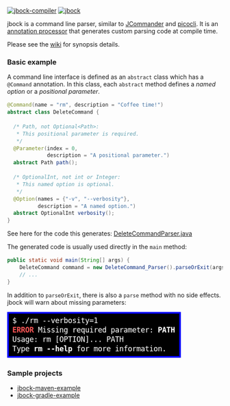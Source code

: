 [![jbock-compiler](https://maven-badges.herokuapp.com/maven-central/io.github.jbock-java/jbock-compiler/badge.svg?color=grey&style=plastic&subject=jbock-compiler)](https://maven-badges.herokuapp.com/maven-central/io.github.jbock-java/jbock-compiler)
[![jbock](https://maven-badges.herokuapp.com/maven-central/io.github.jbock-java/jbock/badge.svg?style=plastic&subject=jbock)](https://maven-badges.herokuapp.com/maven-central/io.github.jbock-java/jbock)

jbock is a command line parser, similar to [JCommander](https://jcommander.org/)
and [picocli](https://github.com/remkop/picocli).
It is an
[annotation processor](https://openjdk.java.net/groups/compiler/processing-code.html)
that generates custom parsing code at compile time.

Please see the [wiki](https://github.com/h908714124/jbock/wiki) for synopsis details.

### Basic example

A command line interface is defined as an `abstract` class 
which has a `@Command` annotation.
In this class, each `abstract` method defines a *named option* or a *positional parameter*.

````java
@Command(name = "rm", description = "Coffee time!")
abstract class DeleteCommand {

  /* Path, not Optional<Path>:
   * This positional parameter is required.
   */
  @Parameter(index = 0,
             description = "A positional parameter.")
  abstract Path path();

  /* OptionalInt, not int or Integer:
   * This named option is optional.
   */
  @Option(names = {"-v", "--verbosity"},
          description = "A named option.")
  abstract OptionalInt verbosity();
}
````

See here for the code this generates:
[DeleteCommandParser.java](https://github.com/jbock-java/jbock-docgen/blob/master/src/main/java/com/example/hello/DeleteCommandParser.java)

The generated code is usually used directly in the `main` method:

````java
public static void main(String[] args) {
    DeleteCommand command = new DeleteCommand_Parser().parseOrExit(args);
    // ...
}

````

In addition to `parseOrExit`, there is also a `parse` method with no side effects.
jbock will warn about missing parameters:

<img src="images/screenshot.png" alt="screenshot">

### Sample projects

* [jbock-maven-example](https://github.com/jbock-java/jbock-maven-example)
* [jbock-gradle-example](https://github.com/jbock-java/jbock-gradle-example)

